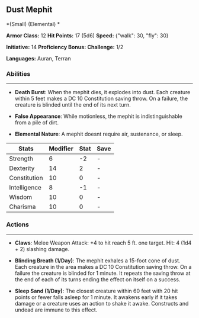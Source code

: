 ## Dust Mephit
*(Small) (Elemental) *

**Armor Class:** 12
**Hit Points:** 17 (5d6)
**Speed:** {"walk": 30, "fly": 30}

**Initiative:** 14
**Proficiency Bonus:**
**Challenge:** 1/2

**Languages:** Auran, Terran

### Abilities
 --- 
- **Death Burst**: When the mephit dies, it explodes into dust. Each creature within 5 feet makes a DC 10 Constitution saving throw. On a failure, the creature is blinded until the end of its next turn.

- **False Appearance**: While motionless, the mephit is indistinguishable from a pile of dirt.

- **Elemental Nature**: A mephit doesnt require air, sustenance, or sleep.



| Stats | Modifier | Stat | Save
| ---- | ---- | ---- | ---- |
| Strength | 6 | -2 | - |
| Dexterity | 14 | 2 | - |
| Constitution | 10 | 0 | - |
| Intelligence | 8 | -1 | - |
| Wisdom | 10 | 0 | - |
| Charisma | 10 | 0 | - |

### Actions
 --- 
- **Claws**: Melee Weapon Attack: +4 to hit  reach 5 ft.  one target. Hit: 4 (1d4 + 2) slashing damage.

- **Blinding Breath (1/Day)**: The mephit exhales a 15-foot cone of dust. Each creature in the area makes a DC 10 Constitution saving throw. On a failure  the creature is blinded for 1 minute. It repeats the saving throw at the end of each of its turns  ending the effect on itself on a success.

- **Sleep Sand (1/Day)**: The closest creature within 60 feet with 20 hit points or fewer falls asleep for 1 minute. It awakens early if it takes damage or a creature uses an action to shake it awake. Constructs and undead are immune to this effect.

